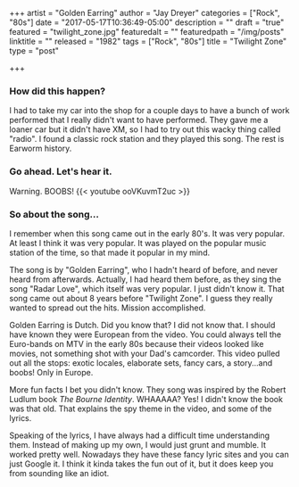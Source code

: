 +++
artist = "Golden Earring"
author = "Jay Dreyer"
categories = ["Rock", "80s"]
date = "2017-05-17T10:36:49-05:00"
description = ""
draft = "true"
featured = "twilight_zone.jpg"
featuredalt = ""
featuredpath = "/img/posts"
linktitle = ""
released = "1982"
tags = ["Rock", "80s"]
title = "Twilight Zone"
type = "post"

+++

<!--more-->
### How did this happen?
I had to take my car into the shop for a couple days to have a bunch of work performed that I really didn't want to have performed. They gave me a loaner car but it didn't have XM, so I had to try out this wacky thing called "radio". I found a classic rock station and they played this song. The rest is Earworm history.

### Go ahead. Let's hear it.
Warning. BOOBS!
{{< youtube ooVKuvmT2uc >}}

### So about the song...
I remember when this song came out in the early 80's. It was very popular. At least I think it was very popular. It was played on the popular music station of the time, so that made it popular in my mind.

The song is by "Golden Earring", who I hadn't heard of before, and never heard from afterwards. Actually, I had heard them before, as they sing the song "Radar Love", which itself was very popular. I just didn't know it. That song came out about 8 years before "Twilight Zone". I guess they really wanted to spread out the hits. Mission accomplished.

Golden Earring is Dutch. Did you know that? I did not know that. I should have known they were European from the video. You could always tell the Euro-bands on MTV in the early 80s because their videos looked like movies, not something shot with your Dad's camcorder. This video pulled out all the stops: exotic locales, elaborate sets, fancy cars, a story...and boobs! Only in Europe.

More fun facts I bet you didn't know. They song was inspired by the Robert Ludlum book *The Bourne Identity*. WHAAAAA? Yes! I didn't know the book was that old. That explains the spy theme in the video, and some of the lyrics.

Speaking of the lyrics, I have always had a difficult time understanding them. Instead of making up my own, I would just grunt and mumble. It worked pretty well. Nowadays they have these fancy lyric sites and you can just Google it. I think it kinda takes the fun out of it, but it does keep you from sounding like an idiot.

